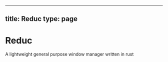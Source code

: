 
---
title: Reduc
type: page
---
# Reduc
A lightweight general purpose window manager written in rust
